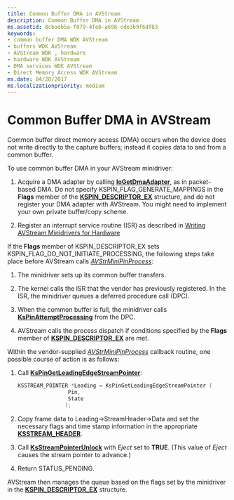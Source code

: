 ```yaml
---
title: Common Buffer DMA in AVStream
description: Common Buffer DMA in AVStream
ms.assetid: 8cbadb5a-f879-4fe0-a698-cde3b9f6df83
keywords:
- common buffer DMA WDK AVStream
- buffers WDK AVStream
- AVStream WDK , hardware
- hardware WDK AVStream
- DMA services WDK AVStream
- Direct Memory Access WDK AVStream
ms.date: 04/20/2017
ms.localizationpriority: medium
---
```


# Common Buffer DMA in AVStream





Common buffer direct memory access (DMA) occurs when the device does not write directly to the capture buffers; instead it copies data to and from a common buffer.

To use common buffer DMA in your AVStream minidriver:

1.  Acquire a DMA adapter by calling [**IoGetDmaAdapter**](https://docs.microsoft.com/windows-hardware/drivers/ddi/wdm/nf-wdm-iogetdmaadapter), as in packet-based DMA. Do not specify KSPIN\_FLAG\_GENERATE\_MAPPINGS in the **Flags** member of the [**KSPIN\_DESCRIPTOR\_EX**](https://docs.microsoft.com/windows-hardware/drivers/ddi/ks/ns-ks-_kspin_descriptor_ex) structure, and do not register your DMA adapter with AVStream. You might need to implement your own private buffer/copy scheme.

2.  Register an interrupt service routine (ISR) as described in [Writing AVStream Minidrivers for Hardware](writing-avstream-minidrivers-for-hardware.md)

If the **Flags** member of KSPIN\_DESCRIPTOR\_EX sets KSPIN\_FLAG\_DO\_NOT\_INITIATE\_PROCESSING, the following steps take place before AVStream calls [*AVStrMiniPinProcess*](https://docs.microsoft.com/windows-hardware/drivers/ddi/ks/nc-ks-pfnkspin):

1.  The minidriver sets up its common buffer transfers.

2.  The kernel calls the ISR that the vendor has previously registered. In the ISR, the minidriver queues a deferred procedure call (DPC).

3.  When the common buffer is full, the minidriver calls [**KsPinAttemptProcessing**](https://docs.microsoft.com/windows-hardware/drivers/ddi/ks/nf-ks-kspinattemptprocessing) from the DPC.

4.  AVStream calls the process dispatch if conditions specified by the **Flags** member of [**KSPIN\_DESCRIPTOR\_EX**](https://docs.microsoft.com/windows-hardware/drivers/ddi/ks/ns-ks-_kspin_descriptor_ex) are met.

Within the vendor-supplied [*AVStrMiniPinProcess*](https://docs.microsoft.com/windows-hardware/drivers/ddi/ks/nc-ks-pfnkspin) callback routine, one possible course of action is as follows:

1.  Call [**KsPinGetLeadingEdgeStreamPointer**](https://docs.microsoft.com/windows-hardware/drivers/ddi/ks/nf-ks-kspingetleadingedgestreampointer):

    ```cpp
    KSSTREAM_POINTER *Leading = KsPinGetLeadingEdgeStreamPointer (
                    Pin,
                    State
                   );
    ```

2.  Copy frame data to Leading-&gt;StreamHeader-&gt;Data and set the necessary flags and time stamp information in the appropriate [**KSSTREAM\_HEADER**](https://docs.microsoft.com/windows-hardware/drivers/ddi/ks/ns-ks-ksstream_header).

3.  Call [**KsStreamPointerUnlock**](https://docs.microsoft.com/windows-hardware/drivers/ddi/ks/nf-ks-ksstreampointerunlock) with *Eject* set to **TRUE**. (This value of *Eject* causes the stream pointer to advance.)

4.  Return STATUS\_PENDING.

AVStream then manages the queue based on the flags set by the minidriver in the [**KSPIN\_DESCRIPTOR\_EX**](https://docs.microsoft.com/windows-hardware/drivers/ddi/ks/ns-ks-_kspin_descriptor_ex) structure.

 

 




